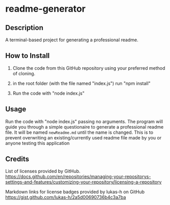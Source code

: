# readme-generator

## Description
A terminal-based project for generating a professional readme.

## How to Install

1. Clone the code from this GitHub repository using your preferred method of cloning.

2. in the root folder (with the file named "index.js") run "npm install"

3. Run the code with "node index.js"

## Usage

Run the code with "node index.js" passing no arguments. The program will guide you through a simple questionaire to generate a professional readme file. It will be named `newReadme.md` until the name is changed. This is to prevent overwriting an existing/currently used readme file made by you or anyone testing this application

## Credits

List of licenses provided by GitHub.
https://docs.github.com/en/repositories/managing-your-repositorys-settings-and-features/customizing-your-repository/licensing-a-repository

Markdown links for license badges provided by lukas-h on GitHub
https://gist.github.com/lukas-h/2a5d00690736b4c3a7ba
